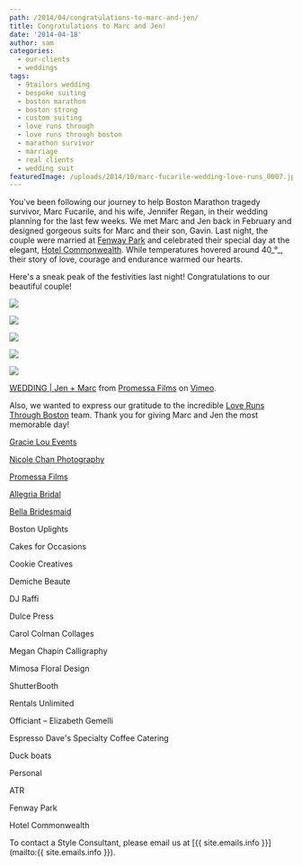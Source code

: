 ```yaml
---
path: /2014/04/congratulations-to-marc-and-jen/
title: Congratulations to Marc and Jen!
date: '2014-04-18'
author: sam
categories:
  - our-clients
  - weddings
tags:
  - 9tailors wedding
  - bespoke suiting
  - boston marathon
  - boston strong
  - custom suiting
  - love runs through
  - love runs through boston
  - marathon survivor
  - marriage
  - real clients
  - wedding suit
featuredImage: /uploads/2014/10/marc-fucarile-wedding-love-runs_0007.jpg
---
```

You've been following our journey to help Boston Marathon tragedy survivor, Marc Fucarile, and his wife, Jennifer Regan, in their wedding planning for the last few weeks. We met Marc and Jen back in February and designed gorgeous suits for Marc and their son, Gavin. Last night, the couple were married at [Fenway Park](http://boston.redsox.mlb.com/bos/ballpark/) and celebrated their special day at the elegant, [Hotel Commonwealth](http://www.hotelcommonwealth.com/index.cfm). While temperatures hovered around 40_°_, their story of love, courage and endurance warmed our hearts.

Here's a sneak peak of the festivities last night! Congratulations to our beautiful couple!

[![](http://4.bp.blogspot.com/-4d7BeNYH0Eg/U1ElHpc9g1I/AAAAAAAAVpE/ij18Xx_-P08/s1600/marc-fucarile-wedding-love-runs_0015.jpg)](http://4.bp.blogspot.com/-4d7BeNYH0Eg/U1ElHpc9g1I/AAAAAAAAVpE/ij18Xx_-P08/s1600/marc-fucarile-wedding-love-runs_0015.jpg)

[![](http://2.bp.blogspot.com/-EjcRvEB_inI/U1ElFRXfL0I/AAAAAAAAVos/0rMNVZX8N4k/s1600/marc-fucarile-wedding-love-runs_0007.jpg)](http://2.bp.blogspot.com/-EjcRvEB_inI/U1ElFRXfL0I/AAAAAAAAVos/0rMNVZX8N4k/s1600/marc-fucarile-wedding-love-runs_0007.jpg)

[![](http://4.bp.blogspot.com/-_HzeTzjYEQw/U1ElFzmwKRI/AAAAAAAAVo0/dmhwvQmlv6A/s1600/marc-fucarile-wedding-love-runs_0010.jpg)](http://4.bp.blogspot.com/-_HzeTzjYEQw/U1ElFzmwKRI/AAAAAAAAVo0/dmhwvQmlv6A/s1600/marc-fucarile-wedding-love-runs_0010.jpg)

[![](http://3.bp.blogspot.com/-hvVLNOqpbaE/U1ElFqTpgpI/AAAAAAAAVow/7aE4L6fk89o/s1600/marc-fucarile-wedding-love-runs_0012.jpg)](http://3.bp.blogspot.com/-hvVLNOqpbaE/U1ElFqTpgpI/AAAAAAAAVow/7aE4L6fk89o/s1600/marc-fucarile-wedding-love-runs_0012.jpg)

[![](http://4.bp.blogspot.com/-3_Db-CdeEM0/U1ElJcmHpEI/AAAAAAAAVpM/52QbMKsDyN0/s1600/marc-fucarile-wedding-love-runs_0017.jpg)](http://4.bp.blogspot.com/-3_Db-CdeEM0/U1ElJcmHpEI/AAAAAAAAVpM/52QbMKsDyN0/s1600/marc-fucarile-wedding-love-runs_0017.jpg)

[WEDDING | Jen + Marc](http://vimeo.com/92311904) from [Promessa Films](http://vimeo.com/promessafilms) on [Vimeo](https://vimeo.com/).

Also, we wanted to express our gratitude to the incredible [Love Runs Through Boston](https://www.facebook.com/loverunsboston) team. Thank you for giving Marc and Jen the most memorable day!

[Gracie Lou Events](http://www.gracielouevents.com/)

[Nicole Chan Photography](http://www.nicolechanphotography.com/)

[Promessa Films](http://www.promessafilms.com/)

[Allegria Bridal](http://www.allegriabridal.com/)

[Bella Bridesmaid](http://www.bellabridesmaids.com/)

Boston Uplights  

Cakes for Occasions

Cookie Creatives

Demiche Beaute

DJ Raffi

Dulce Press

Carol Colman Collages

Megan Chapin Calligraphy

Mimosa Floral Design

ShutterBooth

Rentals Unlimited

Officiant – Elizabeth Gemelli

Espresso Dave's Specialty Coffee Catering

Duck boats

Personal

ATR

Fenway Park

Hotel Commonwealth

To contact a Style Consultant, please email us at [{{ site.emails.info }}](mailto:{{ site.emails.info }}).